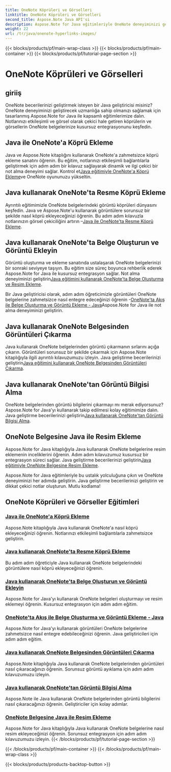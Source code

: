 ```yaml
---
title: OneNote Köprüleri ve Görselleri
linktitle: OneNote Köprüleri ve Görselleri
second_title: Aspose.Note Java API'si
description: Aspose.Note for Java eğitimleriyle OneNote deneyiminizi geliştirin. Java geliştirmeyle sorunsuz bir şekilde köprü eklemeyi, resim eklemeyi ve resim bilgilerini çıkarmayı öğrenin.
weight: 22
url: /tr/java/onenote-hyperlinks-images/
---
```


{{< blocks/products/pf/main-wrap-class >}}
{{< blocks/products/pf/main-container >}}
{{< blocks/products/pf/tutorial-page-section >}}

# OneNote Köprüleri ve Görselleri


## giriiş

OneNote becerilerinizi geliştirmek isteyen bir Java geliştiricisi misiniz? OneNote deneyiminizi geliştirecek uzmanlığa sahip olmanızı sağlamak için tasarlanmış Aspose.Note for Java ile kapsamlı eğitimlerimize dalın. Notlarınızı etkileşimli ve görsel olarak çekici hale getiren köprülerin ve görsellerin OneNote belgelerinize kusursuz entegrasyonunu keşfedin.

## Java ile OneNote'a Köprü Ekleme
 Java ve Aspose.Note kitaplığını kullanarak OneNote'a zahmetsizce köprü ekleme sanatını öğrenin. Bu eğitim, notlarınızı etkileşimli bağlantılarla geliştirmek için adım adım bir kılavuz sağlayarak dinamik ve ilgi çekici bir not alma deneyimi sağlar. Kontrol et[Java eğitimiyle OneNote'a Köprü Ekleme](./add-hyperlink/)ve OneNote oyununuzu yükseltin.

## Java kullanarak OneNote'ta Resme Köprü Ekleme
 Ayrıntılı eğitimimizle OneNote belgelerindeki görüntü köprüleri dünyasını keşfedin. Java ve Aspose.Note'u kullanarak görüntülere sorunsuz bir şekilde nasıl köprü ekleyeceğinizi öğrenin. Bu adım adım kılavuzla notlarınızın görsel çekiciliğini artırın –[Java ile OneNote'ta Resme Köprü Ekleme](./add-hyperlink-to-image/).

## Java kullanarak OneNote'ta Belge Oluşturun ve Görüntü Ekleyin
 Görüntü oluşturma ve ekleme sanatında ustalaşarak OneNote belgelerinizi bir sonraki seviyeye taşıyın. Bu eğitim size süreç boyunca rehberlik ederek Aspose.Note for Java ile kusursuz entegrasyon sağlar. Not alma deneyiminizi geliştirin[Java eğitimini kullanarak OneNote'ta Belge Oluşturma ve Resim Ekleme](./build-doc-insert-image/).

 Bir Java geliştiricisi olarak, adım adım öğreticimizle görüntüleri OneNote belgelerine zahmetsizce nasıl entegre edeceğinizi öğrenin -[OneNote'ta Akış ile Belge Oluşturma ve Görüntü Ekleme - Java](./build-doc-insert-image-stream/)Aspose.Note for Java ile not alma deneyiminizi geliştirin.

## Java kullanarak OneNote Belgesinden Görüntüleri Çıkarma
 Java kullanarak OneNote belgelerinden görüntü çıkarmanın sırlarını açığa çıkarın. Görüntüleri sorunsuz bir şekilde çıkarmak için Aspose.Note kitaplığıyla ilgili ayrıntılı kılavuzumuzu izleyin. Java geliştirme becerilerinizi geliştirin[Java eğitimini kullanarak OneNote Belgesinden Görüntüleri Çıkarma](./extract-images/).

## Java kullanarak OneNote'tan Görüntü Bilgisi Alma
 OneNote belgelerinden görüntü bilgilerini çıkarmayı mı merak ediyorsunuz? Aspose.Note for Java'yı kullanarak takip edilmesi kolay eğitimimize dalın. Java geliştirme becerilerinizi geliştirin[Java kullanarak OneNote'tan Görüntü Bilgisi Alma](./get-image-info/).

## OneNote Belgesine Java ile Resim Ekleme
 Aspose.Note for Java kitaplığıyla Java kullanarak OneNote belgelerine resim eklemenin inceliklerini öğrenin. Adım adım kılavuzumuz kusursuz bir entegrasyon süreci sağlar. Java geliştirme becerilerinizi geliştirin[Java eğitimiyle OneNote Belgesine Resim Ekleme](./insert-image/).

Aspose.Note for Java eğitimleriyle bu ustalık yolculuğuna çıkın ve OneNote deneyiminizi her adımda geliştirin. Java geliştirme becerilerinizi geliştirin ve dikkat çekici notlar oluşturun. Mutlu kodlama!
## OneNote Köprüleri ve Görseller Eğitimleri
### [Java ile OneNote'a Köprü Ekleme](./add-hyperlink/)
Aspose.Note kitaplığıyla Java kullanarak OneNote'a nasıl köprü ekleyeceğinizi öğrenin. Notlarınızı etkileşimli bağlantılarla zahmetsizce geliştirin.
### [Java kullanarak OneNote'ta Resme Köprü Ekleme](./add-hyperlink-to-image/)
Bu adım adım öğreticiyle Java kullanarak OneNote belgelerindeki görüntülere nasıl köprü ekleyeceğinizi öğrenin.
### [Java kullanarak OneNote'ta Belge Oluşturun ve Görüntü Ekleyin](./build-doc-insert-image/)
Aspose.Note for Java'yı kullanarak OneNote belgeleri oluşturmayı ve resim eklemeyi öğrenin. Kusursuz entegrasyon için adım adım eğitim.
### [OneNote'ta Akış ile Belge Oluşturma ve Görüntü Ekleme - Java](./build-doc-insert-image-stream/)
Aspose.Note for Java'yı kullanarak görüntüleri OneNote belgelerine zahmetsizce nasıl entegre edebileceğinizi öğrenin. Java geliştiricileri için adım adım eğitim.
### [Java kullanarak OneNote Belgesinden Görüntüleri Çıkarma](./extract-images/)
Aspose.Note kitaplığıyla Java kullanarak OneNote belgelerinden görüntüleri nasıl çıkaracağınızı öğrenin. Sorunsuz görüntü ayıklama için adım adım kılavuzumuzu izleyin.
### [Java kullanarak OneNote'tan Görüntü Bilgisi Alma](./get-image-info/)
Aspose.Note ile Java kullanarak OneNote belgelerinden görüntü bilgilerini nasıl çıkaracağınızı öğrenin. Geliştiriciler için kolay adımlar.
### [OneNote Belgesine Java ile Resim Ekleme](./insert-image/)
Aspose.Note for Java kitaplığıyla Java kullanarak OneNote belgelerine nasıl resim ekleyeceğinizi öğrenin. Sorunsuz entegrasyon için adım adım kılavuzumuzu izleyin.
{{< /blocks/products/pf/tutorial-page-section >}}

{{< /blocks/products/pf/main-container >}}
{{< /blocks/products/pf/main-wrap-class >}}

{{< blocks/products/products-backtop-button >}}
